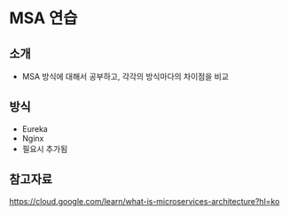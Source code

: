 # MSA 연습

## 소개

- MSA 방식에 대해서 공부하고, 각각의 방식마다의 차이점을 비교

## 방식

- Eureka
- Nginx
- 필요시 추가됨

## 참고자료

https://cloud.google.com/learn/what-is-microservices-architecture?hl=ko
